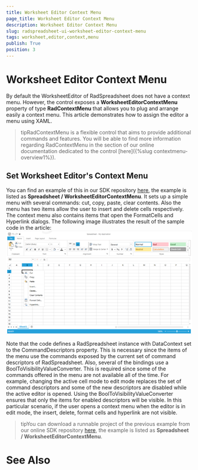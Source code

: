 ```yaml
---
title: Worksheet Editor Context Menu
page_title: Worksheet Editor Context Menu
description: Worksheet Editor Context Menu
slug: radspreadsheet-ui-worksheet-editor-context-menu
tags: worksheet,editor,context,menu
publish: True
position: 3
---
```


# Worksheet Editor Context Menu



By default the WorksheetEditor of RadSpreadsheet does not have a context menu. However, the control exposes a __WorksheetEditorContextMenu__
        property of type __RadContextMenu__ that allows you to plug and arrange easily a context menu. This article demonstrates how to
        assign the editor a menu using XAML.
      

>tipRadContextMenu is a flexible control that aims to provide additional commands and features. You will be able to find more information regarding
          RadContextMenu in the section of our online documentation dedicated to the control [here]({%slug contextmenu-overview1%}).
        

## Set Worksheet Editor's Context Menu

You can find an example of this in our SDK repository
          [here](https://github.com/telerik/xaml-sdk), the example is listed as __Spreadsheet / WorksheetEditorContextMenu__. 
          It sets up a simple menu with several commands: cut, copy, paste, clear contents. Also the menu has two items allow the user to insert
          and delete cells respectively. The context menu also contains items that open the FormatCells and Hyperlink dialogs. The following image illustrates the
          result of the sample code in the article:
        ![Rad Spreadsheet UI Worksheet Editor Context Menu 01](images/RadSpreadsheet_UI_Worksheet_Editor_Context_Menu_01.png)

Note that the code defines a RadSpreadsheet instance with DataContext set to the CommandDescriptors property. This is necessary since
          the items of the menu use the commands exposed by the current set of command descriptors of RadSpreadsheet. Also, several of the bindings use a
          BoolToVisibilityValueConverter. This is required since some of the commands offered in the menu are not available all of the time. For example, changing the
          active cell mode to edit mode replaces the set of command descriptors and some of the new descriptors are disabled while the active editor is opened. Using
          the BoolToVisibilityValueConverter ensures that only the items for enabled descriptors will be visible. In this particular scenario, if the user opens a
          context menu when the editor is in edit mode, the insert, delete, format cells and hyperlink are not visible.
        

>tipYou can download a runnable project of the previous example from our online SDK repository
            [here](https://github.com/telerik/xaml-sdk), the example is listed as __Spreadsheet / WorksheetEditorContextMenu__.
          

# See Also
